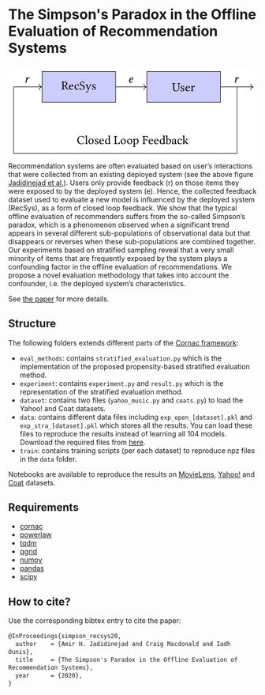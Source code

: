 # The Simpson's Paradox in the Offline Evaluation of Recommendation Systems

![results](data/closed_loop_flow.png)
Recommendation systems are often evaluated based on user’s interactions that were collected from an existing deployed system (see the above figure [Jadidinejad et al.](https://doi.org/10.1145/3397271.3401230)). Users only provide feedback (r) on those items they were exposed to by the deployed system (e). Hence, the collected feedback dataset used to evaluate a new model is influenced by the deployed system (RecSys), as a form of closed loop feedback. We show that the typical offline evaluation of recommenders suffers from the so-called Simpson’s paradox, which is a phenomenon observed when a significant trend appears in several different sub-populations of observational data but that disappears or reverses when these sub-populations are combined together. Our experiments based on stratified sampling reveal that a very small minority of items that are frequently exposed by the system plays a confounding factor in the offline evaluation of recommendations. We propose a novel evaluation methodology that takes into account the confounder, i.e. the deployed system’s characteristics.

See [the paper](#) for more details.

## Structure
The following folders extends different parts of the [Cornac framework](https://github.com/PreferredAI/cornac):
* `eval_methods`: contains `stratified_evaluation.py` which is the implementation of the proposed propensity-based stratified evaluation method.
* `experiment`: contains `experiment.py` and `result.py` which is the representation of the stratified evaluation method.
* `dataset`: contains two files (`yahoo_music.py` and `coats.py`) to load the Yahoo! and Coat datasets.
* `data`: contains different data files including `exp_open_[dataset].pkl` and `exp_stra_[dataset].pkl` which stores all the results. You can load these files to reproduce the results instead of learning all 104 models. Download the required files from [here](http://www.dcs.gla.ac.uk/~craigm/recsys_simpsons/).
* `train`: contains training scripts (per each dataset) to reproduce npz files in the `data` folder.

Notebooks are available to reproduce the results on [MovieLens](experiments_ml.ipynb), [Yahoo!](experiments_yahoo.ipynb) and [Coat](experiments_coat.ipynb) datasets.


## Requirements
* [cornac](https://github.com/PreferredAI/cornac)
* [powerlaw](https://github.com/jeffalstott/powerlaw)
* [tqdm](https://tqdm.github.io)
* [qgrid](https://github.com/quantopian/qgrid)
* [numpy](https://numpy.org)
* [pandas](https://pandas.pydata.org)
* [scipy](https://www.scipy.org)


## How to cite?
Use the corresponding bibtex entry to cite the paper:

```
@InProceedings{simpson_recsys20,
  author    = {Amir H. Jadidinejad and Craig Macdonald and Iadh Ounis},
  title     = {The Simpson's Paradox in the Offline Evaluation of Recommendation Systems},
  year      = {2020},
}
```
